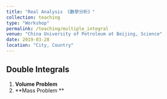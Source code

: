 ```yaml
---
title: "Real Analysis 《數學分析》"
collection: teaching
type: "Workshop"
permalink: /teaching/multiple_integral
venue: "China University of Petroleum at Beijing, Science"
date: 2019-03-28
location: "City, Country"
---
```


## Double Integrals

1. **Volume Problem** 
2. **Mass Problem **
